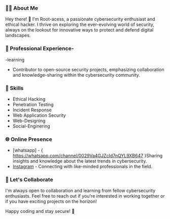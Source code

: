 ### 👨‍💻 About Me

Hey there! 👋 I'm Root-acess, a passionate cybersecurity enthusiast and ethical hacker.
I thrive on exploring the ever-evolving world of security, always on the lookout for innovative ways to protect and defend digital landscapes.

### 💼 Professional Experience-
-learning
- Contributor to open-source security projects, emphasizing collaboration and knowledge-sharing within the cybersecurity community.

### 🚀 Skills

- Ethical Hacking
- Penetration Testing
- Incident Response
- Web Application Security
- Web-Designing 
- Social-Enginering

### 🌐 Online Presence

- [whatsapp] - { https://whatsapp.com/channel/0029Va4GJZcId7nQYL9XB647 }Sharing insights and knowledge about the latest trends in cybersecurity.
- [Instagram](https://instagram.com/cybe_r_boy?igshid=MzMyNGUyNmU2YQ==) - Connecting with like-minded professionals in the field.
  

### 🌟 Let's Collaborate

I'm always open to collaboration and learning from fellow cybersecurity enthusiasts. Feel free to reach out if you're interested in working together or if you have exciting projects on the horizon!

Happy coding and stay secure! 🔐
